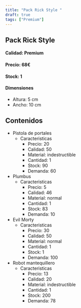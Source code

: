 ```yaml
---
title: "Pack Rick Style "
draft: true
tags: ["Premium"]
---
```

## Pack Rick Style 
#### Calidad: Premium
#### Precio: 68€
#### Stock: 1
#### Dimensiones
- Altura: 5 cm 
- Ancho: 10 cm
## Contenidos
- Pistola de portales
    - Caracteristicas
        - Precio: 20
        - Calidad: 50
        - Material: indestructible
        - Cantidad: 1
        - Stock: 90
        - Demanda: 60
- Plumbus
    - Caracteristicas
        - Precio: 5
        - Calidad: 46
        - Material: normal
        - Cantidad: 1
        - Stock: 83
        - Demanda: 10
- Evil Morty
    - Caracteristicas
        - Precio: 30
        - Calidad: 50
        - Material: normal
        - Cantidad: 1
        - Stock: 1
        - Demanda: 100
- Robot mantequillero
    - Caracteristicas
        - Precio: 13
        - Calidad: 20
        - Material: indestructible
        - Cantidad: 1
        - Stock: 200
        - Demanda: 78
